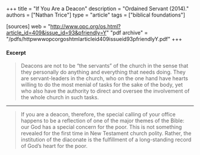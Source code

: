 +++
title = "If You Are a Deacon"
description = "Ordained Servant (2014)."
authors = ["Nathan Trice"]
type = "article"
tags = ["biblical foundations"]

[sources]
web = "http://www.opc.org/os.html?article_id=409&issue_id=93&pfriendly=Y"
"pdf archive" = "/pdfs/httpwwwopcorgoshtmlarticleid409issueid93pfriendlyY.pdf"
+++

#### Excerpt

> Deacons are not to be “the servants” of the church in the sense that they personally do anything and everything that needs doing. They are servant-leaders in the church, who on the one hand have hearts willing to do the most menial of tasks for the sake of the body, yet who also have the authority to direct and oversee the involvement of the whole church in such tasks.

------

> If you are a deacon, therefore, the special calling of your office happens to be a reflection of one of the major themes of the Bible: our God has a special concern for the poor. This is not something revealed for the first time in New Testament church polity. Rather, the institution of the diaconate is the fulfillment of a long-standing record of God’s heart for the poor.